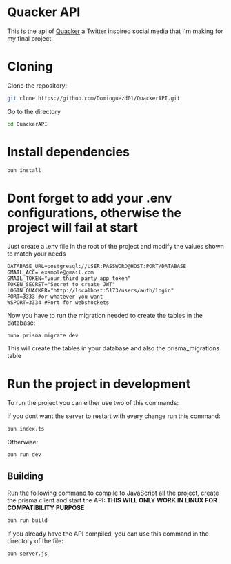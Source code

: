 # Quacker API

This is the api of [Quacker](https://github.com/Dominguezd01/Quacker "Quacker Repo") a Twitter inspired social media that I'm making for my final project.

# Cloning

Clone the repository:

```bash
git clone https://github.com/Dominguezd01/QuackerAPI.git
```

Go to the directory

```bash
cd QuackerAPI
```

# Install dependencies

```bash
bun install
```

# **Dont forget to add your .env configurations, otherwise the project will fail at start**
Just create a .env file in the root of the project and modify the values shown to match your needs
```
DATABASE_URL=postgresql://USER:PASSWORD@HOST:PORT/DATABASE
GMAIL_ACC= example@gmail.com
GMAIL_TOKEN="your third party app token"
TOKEN_SECRET="Secret to create JWT"
LOGIN_QUACKER="http://localhost:5173/users/auth/login"
PORT=3333 #or whatever you want
WSPORT=3334 #Port for webshockets
```
Now you have to run the migration needed to create the tables in the database:
```
bunx prisma migrate dev
```
This will create the tables in your database and also the prisma_migrations table 

# Run the project in development
To run the project you can either use two of this commands:

If you dont want the server to restart with every change run this command:
```bash
bun index.ts
```
Otherwise:
```bash
bun run dev
```

## Building

Run the following command to compile to JavaScript all the project, create the prisma client and start the API:
**THIS WILL ONLY WORK IN LINUX FOR COMPATIBILITY PURPOSE**
```bash
bun run build
```
If you already have the API compiled, you can use this command in the directory of the file:
```
bun server.js
``` 
